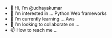 - 👋 Hi, I’m @udhayakumar
- 👀 I’m interested in ... Python Web frameworks  
- 🌱 I’m currently learning ... Aws 
- 💞️ I’m looking to collaborate on ...
- 📫 How to reach me ...

<!---
udhayakumar13993/udhayakumar13993 is a ✨ special ✨ repository because its `README.md` (this file) appears on your GitHub profile.
You can click the Preview link to take a look at your changes.
--->
